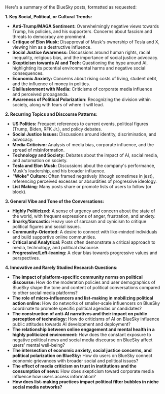 Here's a summary of the BlueSky posts, formatted as requested:

**1. Key Social, Political, or Cultural Trends:**

*   **Anti-Trump/MAGA Sentiment:** Overwhelmingly negative views towards Trump, his policies, and his supporters. Concerns about fascism and threats to democracy are prominent.
*   **Critique of Elon Musk:** Disapproval of Musk's ownership of Tesla and X, viewing him as a destructive influence.
*   **Social Justice Awareness:** Discussions around human rights, racial inequality, religious bias, and the importance of social justice advocacy.
*   **Skepticism towards AI and Tech:** Questioning the hype around AI, highlighting its potential environmental harms and negative social consequences.
*   **Economic Anxiety:** Concerns about rising costs of living, student debt, and the influence of money in politics.
*   **Disillusionment with Media:** Criticisms of corporate media influence and perceived propaganda.
*   **Awareness of Political Polarization:** Recognizing the division within society, along with fears of where it will lead.

**2. Recurring Topics and Discourse Patterns:**

*   **US Politics:** Frequent references to current events, political figures (Trump, Biden, RFK Jr.), and policy debates.
*   **Social Justice Issues:** Discussions around identity, discrimination, and advocacy.
*   **Media Criticism:** Analysis of media bias, corporate influence, and the spread of misinformation.
*   **Technology and Society:** Debates about the impact of AI, social media, and automation on society.
*   **Tesla and Elon Musk:** Discussions about the company's performance, Musk's leadership, and his broader influence.
*   **"Woke" Culture:** Often framed negatively (though sometimes in jest), referencing perceived excesses or absurdities of progressive ideology.
*   **List Making**: Many posts share or promote lists of users to follow (or block).

**3. General Vibe and Tone of the Conversations:**

*   **Highly Politicized:** A sense of urgency and concern about the state of the world, with frequent expressions of anger, frustration, and anxiety.
*   **Snarky/Sarcastic:** Heavy use of sarcasm and cynicism to critique political figures and social issues.
*   **Community-Oriented:** A desire to connect with like-minded individuals and build supportive online communities.
*   **Critical and Analytical:** Posts often demonstrate a critical approach to media, technology, and political discourse.
*   **Progressive/Left-leaning:** A clear bias towards progressive values and perspectives.

**4. Innovative and Rarely Studied Research Questions:**

*   **The impact of platform-specific community norms on political discourse:** How do the moderation policies and user demographics of BlueSky shape the tone and content of political conversations compared to other social media platforms?
*   **The role of micro-influencers and list-making in mobilizing political action online:** How do networks of smaller-scale influencers on BlueSky coordinate to promote specific political agendas or candidates?
*   **The construction of anti-AI narratives and their impact on public perception of technology:** How do criticisms of AI on BlueSky influence public attitudes towards AI development and deployment?
*   **The relationship between online engagement and mental health in a highly politicized environment:** How does the constant exposure to negative political news and social media discourse on BlueSky affect users' mental well-being?
*   **The intersection of economic anxiety, social justice concerns, and political polarization on BlueSky:** How do users on BlueSky connect economic grievances with broader social and political issues?
*   **The effect of media criticism on trust in institutions and the consumption of news:** How does skepticism toward corporate media influence how users access information?
*   **How does list-making practices impact political filter bubbles in niche social media networks?**

